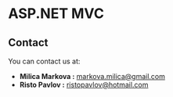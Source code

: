 # ASP.NET MVC

## Contact
You can contact us at:
* **Milica Markova :** markova.milica@gmail.com
* **Risto Pavlov :** ristopavlov@hotmail.com

